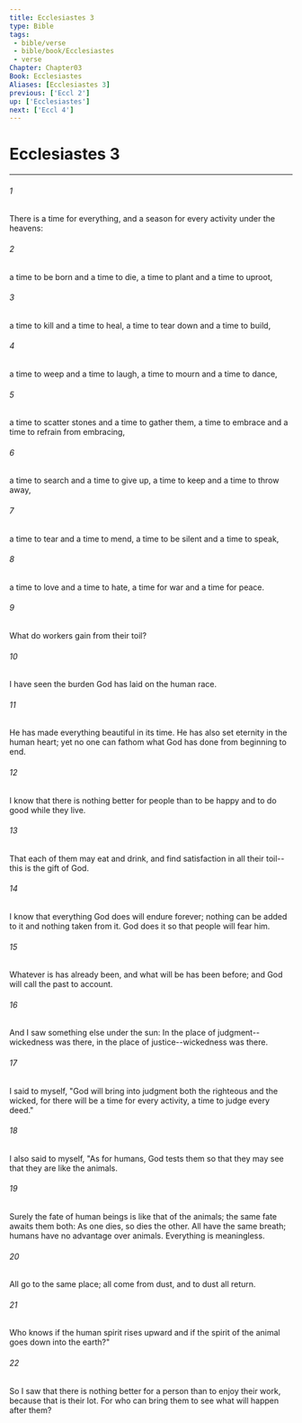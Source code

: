 ```yaml
---
title: Ecclesiastes 3
type: Bible
tags:
 - bible/verse
 - bible/book/Ecclesiastes
 - verse
Chapter: Chapter03
Book: Ecclesiastes
Aliases: [Ecclesiastes 3]
previous: ['Eccl 2']
up: ['Ecclesiastes']
next: ['Eccl 4']
---
```

# Ecclesiastes 3

***


###### 1 
There is a time for everything, and a season for every activity under the heavens: 

###### 2 
a time to be born and a time to die, a time to plant and a time to uproot, 

###### 3 
a time to kill and a time to heal, a time to tear down and a time to build, 

###### 4 
a time to weep and a time to laugh, a time to mourn and a time to dance, 

###### 5 
a time to scatter stones and a time to gather them, a time to embrace and a time to refrain from embracing, 

###### 6 
a time to search and a time to give up, a time to keep and a time to throw away, 

###### 7 
a time to tear and a time to mend, a time to be silent and a time to speak, 

###### 8 
a time to love and a time to hate, a time for war and a time for peace. 

###### 9 
What do workers gain from their toil? 

###### 10 
I have seen the burden God has laid on the human race. 

###### 11 
He has made everything beautiful in its time. He has also set eternity in the human heart; yet no one can fathom what God has done from beginning to end. 

###### 12 
I know that there is nothing better for people than to be happy and to do good while they live. 

###### 13 
That each of them may eat and drink, and find satisfaction in all their toil--this is the gift of God. 

###### 14 
I know that everything God does will endure forever; nothing can be added to it and nothing taken from it. God does it so that people will fear him. 

###### 15 
Whatever is has already been, and what will be has been before; and God will call the past to account. 

###### 16 
And I saw something else under the sun: In the place of judgment--wickedness was there, in the place of justice--wickedness was there. 

###### 17 
I said to myself, "God will bring into judgment both the righteous and the wicked, for there will be a time for every activity, a time to judge every deed." 

###### 18 
I also said to myself, "As for humans, God tests them so that they may see that they are like the animals. 

###### 19 
Surely the fate of human beings is like that of the animals; the same fate awaits them both: As one dies, so dies the other. All have the same breath; humans have no advantage over animals. Everything is meaningless. 

###### 20 
All go to the same place; all come from dust, and to dust all return. 

###### 21 
Who knows if the human spirit rises upward and if the spirit of the animal goes down into the earth?" 

###### 22 
So I saw that there is nothing better for a person than to enjoy their work, because that is their lot. For who can bring them to see what will happen after them? 
